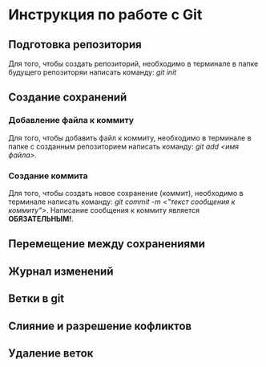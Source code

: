 # Инструкция по работе с Git


## Подготовка репозитория

Для того, чтобы создать репозиторий, необходимо в терминале в папке будущего репозиторяи написать команду: *git init*


## Создание сохранений

### Добавление файла к коммиту

Для того, чтобы добавить файл к коммиту, необходимо в терминале в папке с созданным репозиторием написать команду: *git add <имя файла>*.

### Создание коммита

Для того, чтобы создать новое сохранение (коммит), необходимо в терминале написать команду: *git commit -m <"текст сообщения к коммиту">*. Написание сообщения к коммиту является **ОБЯЗАТЕЛЬНЫМ!**.




## Перемещение между сохранениями



## Журнал изменений



## Ветки в git


## Слияние и разрешение кофликтов


## Удаление веток
